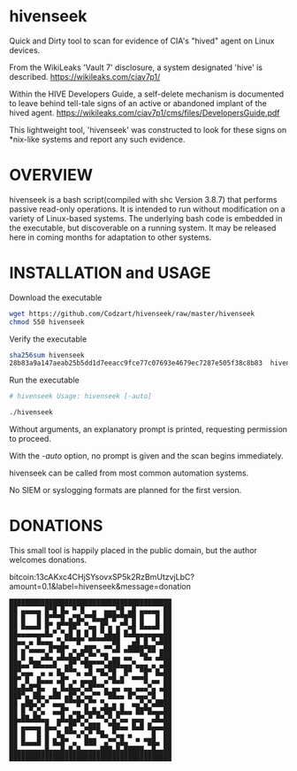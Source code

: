 # hivenseek
Quick and Dirty tool to scan for evidence of CIA's "hived" agent on Linux devices.

From the WikiLeaks 'Vault 7' disclosure, a system designated 'hive' is described.
https://wikileaks.com/ciav7p1/

Within the HIVE Developers Guide, a self-delete mechanism is documented to leave behind tell-tale signs of an active or abandoned implant of the hived agent.
https://wikileaks.com/ciav7p1/cms/files/DevelopersGuide.pdf

This lightweight tool, 'hivenseek' was constructed to look for these signs on \*nix-like systems and report any such evidence.


# OVERVIEW
hivenseek is a bash script(compiled with shc Version 3.8.7) that performs passive read-only operations. It is intended to run without modification on a variety of Linux-based systems.   The underlying bash code is embedded in the executable, but discoverable on a running system.  It may be released here in coming months for adaptation to other systems.

# INSTALLATION and USAGE
Download the executable
```bash
wget https://github.com/Codzart/hivenseek/raw/master/hivenseek
chmod 550 hivenseek
```

Verify the executable
```bash
sha256sum hivenseek 
28b83a9a147aeab25b5dd1d7eeacc9fce77c07693e4679ec7287e505f38c8b83  hivenseek
```
Run the executable
```bash
# hivenseek Usage: hivenseek [-auto] 

./hivenseek 
```

Without arguments, an explanatory prompt is printed, requesting permission to proceed.

With the *-auto* option, no prompt is given and the scan begins immediately.




hivenseek can be called from most common automation systems.

No SIEM or syslogging formats are planned for the first version.

# DONATIONS
This small tool is happily placed in the public domain, but the author welcomes donations.

bitcoin:13cAKxc4CHjSYsovxSP5k2RzBmUtzvjLbC?amount=0.1&label=hivenseek&message=donation

```
█████████████████████████████████████████
██ ▄▄▄▄▄ █▀█ █▄ ▀ █  ▄  ▄▄▄▀█ ▄█ ▄▄▄▄▄ ██
██ █   █ █▀▀▀█ ▄▀█▄▀▀█▄▄█▀█▀▀█▀█ █   █ ██
██ █▄▄▄█ █▀ █▀▀██▀ ▀▄▄ █▀▄ ▄▀▀▄█ █▄▄▄█ ██
██▄▄▄▄▄▄▄█▄▀ ▀▄█ █ █ █ ▀▄█▄█ █▄█▄▄▄▄▄▄▄██
██▄▄ ▄ █▄▄▄ ▀▄▀▀▀█▀ ▀▀▀▀▀▀██   ▄█ █ ▀▄███
██ ▄▀▄▄▄▄ █▀██▀ ▄ ▄██▀▄ ▀▀▄█ ▄████▀██ ▄██
██ █ ▄  ▄█▄ ▄█▄█▄█▀▄▀▀ ▀█ ▄▄ ▄▄  ▀█▄ ▄███
███▄▄▀██▄▄▄█  ▄█▀ ▀██▀▀▀▄███▄▄▄▀▄▄▄ ▄ ▄██
██▀▄▄▄  ▄ ▄ █▄▀▀▀▄ ▄█ ▀█▄▀█  █▀  ▀█▀ █▄██
██▀ █  █▄▄▄ ▄█▀ ▄ ▄▄▄█  ▄▀█▄█  ▀▀▀█ ▄▄ ██
██▄█▄█▀█▄  ▄ █▄█▄▄▀▄█▀▀▀▄ ▄▄ ▄▄ ▄▄▄▀▄ ▄██
███▀▄ ██▄ ▄██ ▄█▀▄▀▄▄▀▀ ▀██▄▄ █▀▄▄▄▀█  ██
██ ▄██▄▀▄▀ ▄▄▄▀▀▀█▀▄▀▀ ▀▄ ▄ ▄  ▄▄▀▄▀▄████
██ █ ▀▄▀▄  ▄▄█▀ ▄▄ █▄█▄▀██▀▄█▄▄ ██▀█▄▄▄██
██▄██▄██▄▄  ▄█▄█▄█▀▄▀ ▀▀▄▀▄▀▄▄ ▄▄▄  ▄█▄██
██ ▄▄▄▄▄ █▄▄▀ ▄█▀ ▀▄███  ▀██▄▄ █▄█ █▄▄▄██
██ █   █ █  █▄▀▀▀▄▀▄▀ ▀█▄ ▀▄▄ ▄     █  ██
██ █▄▄▄█ █ █▄█▀ ▄  ███  ▄▀▀▄█▄  ▀ ▀██▄ ██
██▄▄▄▄▄▄▄█▄▄▄█▄█▄█▄▄▄▄▄███▄█▄█████▄▄█▄▄██
█████████████████████████████████████████
```


